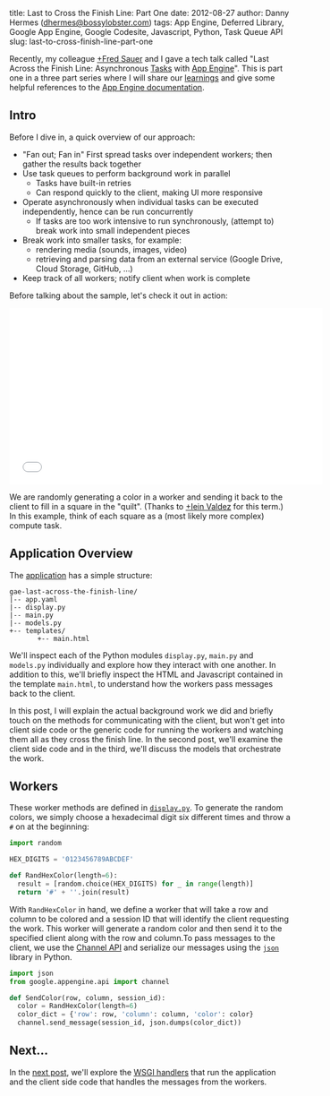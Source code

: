 title: Last to Cross the Finish Line: Part One
date: 2012-08-27
author: Danny Hermes (dhermes@bossylobster.com)
tags: App Engine, Deferred Library, Google App Engine, Google Codesite, Javascript, Python, Task Queue API
slug: last-to-cross-finish-line-part-one

Recently, my colleague
[+Fred Sauer](https://plus.google.com/115640166224745944209) and I gave a tech
talk called "Last Across the Finish Line: Asynchronous
[Tasks](https://developers.google.com/appengine/docs/python/taskqueue/overview)
with [App Engine](https://appengine.google.com/)". This is part one in a
three part series where I will share our
[learnings](http://www.forbes.com/pictures/ekij45gdh/learnings/#gallerycontent)
and give some helpful references to the
[App Engine documentation](https://developers.google.com/appengine/docs/).

Intro
-----

Before I dive in, a quick overview of our approach:

-   "Fan out; Fan in" First spread tasks over independent workers; then
    gather the results back together
-   Use task queues to perform background work in parallel
    - Tasks have built-in retries
    - Can respond quickly to the client, making UI more responsive
-   Operate asynchronously when individual tasks can be executed
    independently, hence can be run concurrently
    - If tasks are too work intensive to run synchronously, (attempt
      to) break work into small independent pieces
-   Break work into smaller tasks, for example:
    - rendering media (sounds, images, video)
    - retrieving and parsing data from an external service (Google
      Drive, Cloud Storage, GitHub, ...)
-   Keep track of all workers; notify client when work is complete

Before talking about the sample, let's check it out in action:

<iframe width="560" height="315" src="//www.youtube.com/embed/tEDDVmgN-iU" frameborder="0" allowfullscreen></iframe>

We are randomly generating a color in a worker and sending it back to
the client to fill in a square in the "quilt". (Thanks to
[+Iein Valdez](https://plus.google.com/103073491679741548297) for this term.)
In this example, think of each square as a (most likely more complex)
compute task.

Application Overview
--------------------

The
[application](https://github.com/GoogleCloudPlatform/appengine-last-across-the-finish-line-python)
has a simple structure:

```
gae-last-across-the-finish-line/
|-- app.yaml
|-- display.py
|-- main.py
|-- models.py
+-- templates/
       +-- main.html
```

We'll inspect each of the Python modules `display.py`, `main.py` and `models.py`
individually and explore how they interact with one another. In addition to
this, we'll briefly inspect the HTML and Javascript contained in the template
`main.html`, to understand how the workers pass messages back to the client.

In this post, I will explain the actual background work we did and
briefly touch on the methods for communicating with the client, but
won't get into client side code or the generic code for running the
workers and watching them all as they cross the finish line. In the
second post, we'll examine the client side code and in the third, we'll
discuss the models that orchestrate the work.

Workers
-------

These worker methods are defined in
[`display.py`](http://code.google.com/p/gae-last-across-the-finish-line/source/browse/display.py).
To generate the random colors, we simply choose a hexadecimal digit six
different times and throw a `#` on at the beginning:

```python
import random

HEX_DIGITS = '0123456789ABCDEF'

def RandHexColor(length=6):
  result = [random.choice(HEX_DIGITS) for _ in range(length)]
  return '#' + ''.join(result)
```

With `RandHexColor` in hand, we define a worker that will take a row and column
to be colored and a session ID that will identify the client requesting the
work. This worker will generate a random color and then send it to the
specified client along with the row and column.To pass messages to the
client, we use the
[Channel API](https://developers.google.com/appengine/docs/python/channel/)
and serialize our messages using the
[`json`](http://docs.python.org/library/json.html) library in Python.

```python
import json
from google.appengine.api import channel

def SendColor(row, column, session_id):
  color = RandHexColor(length=6)
  color_dict = {'row': row, 'column': column, 'color': color}
  channel.send_message(session_id, json.dumps(color_dict))
```

Next...
-------

In the
[next post](/2012/08/last-to-cross-finish-line-part-two.html),
we'll explore the
[WSGI handlers](https://developers.google.com/appengine/docs/python/tools/webapp/running)
that run the application and the client side code that handles the
messages from the workers.
